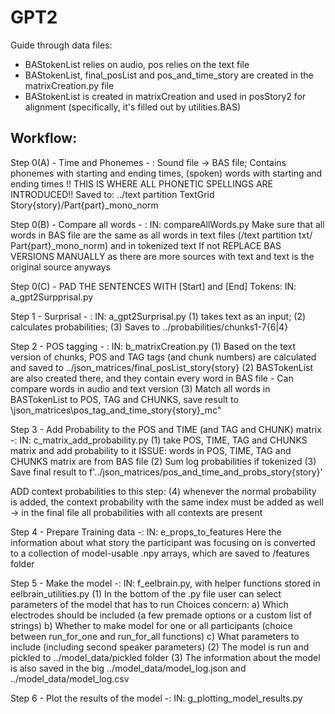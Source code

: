 # GPT2

Guide through data files:

 * BAStokenList relies on audio, pos relies on the text file
 * BAStokenList, final_posList and pos_and_time_story are created in the matrixCreation.py file
 * BAStokenList is created in matrixCreation and used in posStory2 for alignment (specifically, it's filled out by utilities.BAS)

Workflow:
---------

Step 0(A) - Time and Phonemes - :
  Sound file -> BAS file;
  Contains phonemes with starting and ending times, (spoken) words with starting and ending times
  !! THIS IS WHERE ALL PHONETIC SPELLINGS ARE INTRODUCED!!
  Saved to:   ../text partition TextGrid Story{story}/Part{part}_mono_norm


Step 0(B) - Compare all words - :
  IN: compareAllWords.py
  Make sure that all words in BAS file are the same as all words in text files (/text partition txt/ Part{part}_mono_norm)
  and in tokenized text
  If not REPLACE BAS VERSIONS MANUALLY as there are more sources with text and text is the original source anyways

 Step 0(C) - PAD THE SENTENCES WITH [Start] and [End] Tokens:
  IN: a_gpt2Surpprisal.py


Step 1 - Surprisal - :
  IN: a_gpt2Surprisal.py
  (1) takes text as an input; (2) calculates probabilities; (3) Saves to ../probabilities/chunks1-7{6|4}

Step 2 - POS tagging - :
  IN: b_matrixCreation.py
  (1) Based on the text version of chunks, POS and TAG tags (and chunk numbers) are calculated and saved to ../json_matrices/final_posList_story{story}
  (2) BASTokenList are also created there, and they contain every word in BAS file - Can compare words in audio and text version
  (3) Match all words in BASTokenList to POS, TAG and CHUNKS, save result to \json_matrices\pos_tag_and_time_story{story}_mc"


Step 3 - Add Probability to the POS and TIME (and TAG and CHUNK) matrix -:
  IN: c_matrix_add_probability.py
  (1) take POS, TIME, TAG and CHUNKS matrix and add probability to it
  ISSUE: words in POS, TIME, TAG and CHUNKS matrix are from BAS file
  (2) Sum log probabilities if tokenized
  (3) Save final result to f'../json_matrices/pos_and_time_and_probs_story{story}'
  
  ADD context probabilities to this step:
  (4) whenever the normal probability is added, the context probability with the same index must be added as well
  -> in the final file all probabilities with all contexts are present

Step 4 - Prepare Training data -:
  IN: e_props_to_features
  Here the information about what story the participant was focusing on is converted to
  a collection of model-usable .npy arrays, which are saved to /features folder

Step 5 - Make the model -:
  IN: f_eelbrain.py, with helper functions stored in eelbrain_utilities.py
  (1) In the bottom of the .py file user can select parameters of the model that has to run
  Choices concern:
      a) Which electrodes should be included (a few premade options or a custom list of strings)
      b) Whether to make model for one or all participants (choice between run_for_one and run_for_all functions)
      c) What parameters to include (including second speaker parameters)
  (2) The model is run and pickled to ../model_data/pickled folder
  (3) The information about the model is also saved in the big ../model_data/model_log.json and ../model_data/model_log.csv

Step 6 - Plot the results of the model -:
  IN: g_plotting_model_results.py
